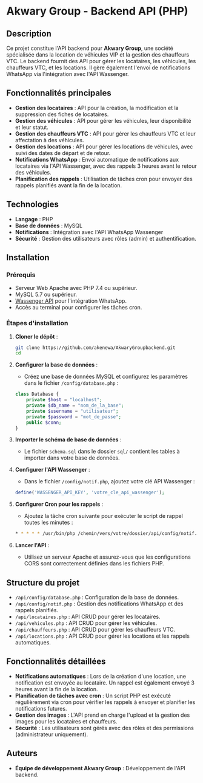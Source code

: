 # Akwary Group - Backend API (PHP)

## Description

Ce projet constitue l'API backend pour **Akwary Group**, une société spécialisée dans la location de véhicules VIP et la gestion des chauffeurs VTC. Le backend fournit des API pour gérer les locataires, les véhicules, les chauffeurs VTC, et les locations. Il gère également l'envoi de notifications WhatsApp via l'intégration avec l'API Wassenger.

## Fonctionnalités principales

- **Gestion des locataires** : API pour la création, la modification et la suppression des fiches de locataires.
- **Gestion des véhicules** : API pour gérer les véhicules, leur disponibilité et leur statut.
- **Gestion des chauffeurs VTC** : API pour gérer les chauffeurs VTC et leur affectation à des véhicules.
- **Gestion des locations** : API pour gérer les locations de véhicules, avec suivi des dates de départ et de retour.
- **Notifications WhatsApp** : Envoi automatique de notifications aux locataires via l'API Wassenger, avec des rappels 3 heures avant le retour des véhicules.
- **Planification des rappels** : Utilisation de tâches cron pour envoyer des rappels planifiés avant la fin de la location.

## Technologies

- **Langage** : PHP
- **Base de données** : MySQL
- **Notifications** : Intégration avec l'API WhatsApp Wassenger
- **Sécurité** : Gestion des utilisateurs avec rôles (admin) et authentification.

## Installation

### Prérequis

- Serveur Web Apache avec PHP 7.4 ou supérieur.
- MySQL 5.7 ou supérieur.
- [Wassenger API](https://wassenger.com/) pour l'intégration WhatsApp.
- Accès au terminal pour configurer les tâches cron.

### Étapes d'installation

1. **Cloner le dépôt** :
    ```bash
    git clone https://github.com/akenewa/AkwaryGroupbackend.git
    cd 
    ```

2. **Configurer la base de données** :
    - Créez une base de données MySQL et configurez les paramètres dans le fichier `/config/database.php` :
    ```php
    class Database {
        private $host = "localhost";
        private $db_name = "nom_de_la_base";
        private $username = "utilisateur";
        private $password = "mot_de_passe";
        public $conn;
    }
    ```

3. **Importer le schéma de base de données** :
    - Le fichier `schema.sql` dans le dossier `sql/` contient les tables à importer dans votre base de données.

4. **Configurer l'API Wassenger** :
    - Dans le fichier `/config/notif.php`, ajoutez votre clé API Wassenger :
    ```php
    define('WASSENGER_API_KEY', 'votre_cle_api_wassenger');
    ```

5. **Configurer Cron pour les rappels** :
    - Ajoutez la tâche cron suivante pour exécuter le script de rappel toutes les minutes :
    ```bash
    * * * * * /usr/bin/php /chemin/vers/votre/dossier/api/config/notif.php
    ```

6. **Lancer l'API** :
    - Utilisez un serveur Apache et assurez-vous que les configurations CORS sont correctement définies dans les fichiers PHP.

## Structure du projet

- `/api/config/database.php` : Configuration de la base de données.
- `/api/config/notif.php` : Gestion des notifications WhatsApp et des rappels planifiés.
- `/api/locataires.php` : API CRUD pour gérer les locataires.
- `/api/vehicules.php` : API CRUD pour gérer les véhicules.
- `/api/chauffeurs.php` : API CRUD pour gérer les chauffeurs VTC.
- `/api/locations.php` : API CRUD pour gérer les locations et les rappels automatiques.

## Fonctionnalités détaillées

- **Notifications automatiques** : Lors de la création d'une location, une notification est envoyée au locataire. Un rappel est également envoyé 3 heures avant la fin de la location.
- **Planification de tâches avec cron** : Un script PHP est exécuté régulièrement via cron pour vérifier les rappels à envoyer et planifier les notifications futures.
- **Gestion des images** : L'API prend en charge l'upload et la gestion des images pour les locataires et chauffeurs.
- **Sécurité** : Les utilisateurs sont gérés avec des rôles et des permissions (administrateur uniquement).

## Auteurs

- **Équipe de développement Akwary Group** : Développement de l'API backend.
